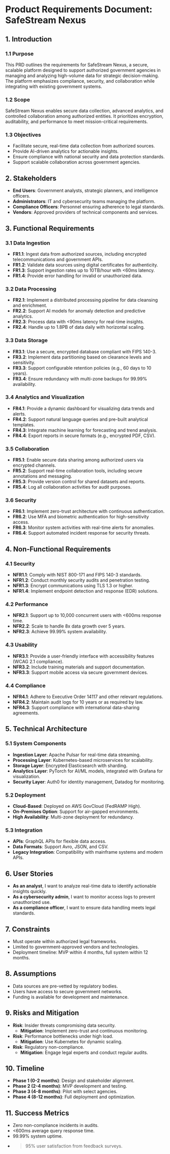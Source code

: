 # Product Requirements Document: SafeStream Nexus

## 1. Introduction
### 1.1 Purpose
This PRD outlines the requirements for SafeStream Nexus, a secure, scalable platform designed to support authorized government agencies in managing and analyzing high-volume data for strategic decision-making. The platform emphasizes compliance, security, and collaboration while integrating with existing government systems.

### 1.2 Scope
SafeStream Nexus enables secure data collection, advanced analytics, and controlled collaboration among authorized entities. It prioritizes encryption, auditability, and performance to meet mission-critical requirements.

### 1.3 Objectives
- Facilitate secure, real-time data collection from authorized sources.
- Provide AI-driven analytics for actionable insights.
- Ensure compliance with national security and data protection standards.
- Support scalable collaboration across government agencies.

## 2. Stakeholders
- **End Users**: Government analysts, strategic planners, and intelligence officers.
- **Administrators**: IT and cybersecurity teams managing the platform.
- **Compliance Officers**: Personnel ensuring adherence to legal standards.
- **Vendors**: Approved providers of technical components and services.

## 3. Functional Requirements
### 3.1 Data Ingestion
- **FR1.1**: Ingest data from authorized sources, including encrypted telecommunications and government APIs.
- **FR1.2**: Validate data sources using digital certificates for authenticity.
- **FR1.3**: Support ingestion rates up to 10TB/hour with <60ms latency.
- **FR1.4**: Provide error handling for invalid or unauthorized data.

### 3.2 Data Processing
- **FR2.1**: Implement a distributed processing pipeline for data cleansing and enrichment.
- **FR2.2**: Support AI models for anomaly detection and predictive analytics.
- **FR2.3**: Process data with <90ms latency for real-time insights.
- **FR2.4**: Handle up to 1.8PB of data daily with horizontal scaling.

### 3.3 Data Storage
- **FR3.1**: Use a secure, encrypted database compliant with FIPS 140-3.
- **FR3.2**: Implement data partitioning based on clearance levels and sensitivity.
- **FR3.3**: Support configurable retention policies (e.g., 60 days to 10 years).
- **FR3.4**: Ensure redundancy with multi-zone backups for 99.99% availability.

### 3.4 Analytics and Visualization
- **FR4.1**: Provide a dynamic dashboard for visualizing data trends and alerts.
- **FR4.2**: Support natural language queries and pre-built analytical templates.
- **FR4.3**: Integrate machine learning for forecasting and trend analysis.
- **FR4.4**: Export reports in secure formats (e.g., encrypted PDF, CSV).

### 3.5 Collaboration
- **FR5.1**: Enable secure data sharing among authorized users via encrypted channels.
- **FR5.2**: Support real-time collaboration tools, including secure annotations and messaging.
- **FR5.3**: Provide version control for shared datasets and reports.
- **FR5.4**: Log all collaboration activities for audit purposes.

### 3.6 Security
- **FR6.1**: Implement zero-trust architecture with continuous authentication.
- **FR6.2**: Use MFA and biometric authentication for high-sensitivity access.
- **FR6.3**: Monitor system activities with real-time alerts for anomalies.
- **FR6.4**: Support automated incident response for security threats.

## 4. Non-Functional Requirements
### 4.1 Security
- **NFR1.1**: Comply with NIST 800-171 and FIPS 140-3 standards.
- **NFR1.2**: Conduct monthly security audits and penetration testing.
- **NFR1.3**: Encrypt communications using TLS 1.3 or higher.
- **NFR1.4**: Implement endpoint detection and response (EDR) solutions.

### 4.2 Performance
- **NFR2.1**: Support up to 10,000 concurrent users with <600ms response time.
- **NFR2.2**: Scale to handle 8x data growth over 5 years.
- **NFR2.3**: Achieve 99.99% system availability.

### 4.3 Usability
- **NFR3.1**: Provide a user-friendly interface with accessibility features (WCAG 2.1 compliance).
- **NFR3.2**: Include training materials and support documentation.
- **NFR3.3**: Support mobile access via secure government devices.

### 4.4 Compliance
- **NFR4.1**: Adhere to Executive Order 14117 and other relevant regulations.
- **NFR4.2**: Maintain audit logs for 10 years or as required by law.
- **NFR4.3**: Support compliance with international data-sharing agreements.

## 5. Technical Architecture
### 5.1 System Components
- **Ingestion Layer**: Apache Pulsar for real-time data streaming.
- **Processing Layer**: Kubernetes-based microservices for scalability.
- **Storage Layer**: Encrypted Elasticsearch with sharding.
- **Analytics Layer**: PyTorch for AI/ML models, integrated with Grafana for visualization.
- **Security Layer**: Auth0 for identity management, Datadog for monitoring.

### 5.2 Deployment
- **Cloud-Based**: Deployed on AWS GovCloud (FedRAMP High).
- **On-Premises Option**: Support for air-gapped environments.
- **High Availability**: Multi-zone deployment for redundancy.

### 5.3 Integration
- **APIs**: GraphQL APIs for flexible data access.
- **Data Formats**: Support Avro, JSON, and CSV.
- **Legacy Integration**: Compatibility with mainframe systems and modern APIs.

## 6. User Stories
- **As an analyst**, I want to analyze real-time data to identify actionable insights quickly.
- **As a cybersecurity admin**, I want to monitor access logs to prevent unauthorized use.
- **As a compliance officer**, I want to ensure data handling meets legal standards.

## 7. Constraints
- Must operate within authorized legal frameworks.
- Limited to government-approved vendors and technologies.
- Deployment timeline: MVP within 4 months, full system within 12 months.

## 8. Assumptions
- Data sources are pre-vetted by regulatory bodies.
- Users have access to secure government networks.
- Funding is available for development and maintenance.

## 9. Risks and Mitigation
- **Risk**: Insider threats compromising data security.
  - **Mitigation**: Implement zero-trust and continuous monitoring.
- **Risk**: Performance bottlenecks under high load.
  - **Mitigation**: Use Kubernetes for dynamic scaling.
- **Risk**: Regulatory non-compliance.
  - **Mitigation**: Engage legal experts and conduct regular audits.

## 10. Timeline
- **Phase 1 (0-2 months)**: Design and stakeholder alignment.
- **Phase 2 (2-4 months)**: MVP development and testing.
- **Phase 3 (4-8 months)**: Pilot with select agencies.
- **Phase 4 (8-12 months)**: Full deployment and optimization.

## 11. Success Metrics
- Zero non-compliance incidents in audits.
- <600ms average query response time.
- 99.99% system uptime.
- >95% user satisfaction from feedback surveys.